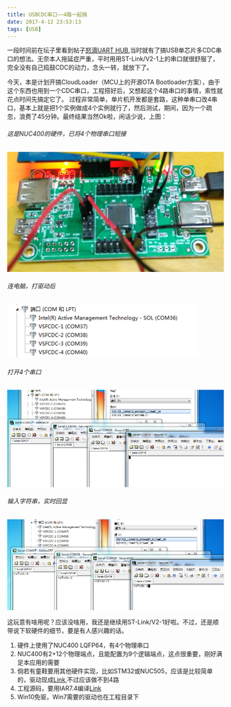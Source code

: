 ```yaml
---
title: USBCDC串口——4路一起搞
date: 2017-4-12 23:53:13
tags: [USB]
---
```

一段时间前在坛子里看到帖子[怒滴UART HUB](http://bbs.eeworld.com.cn/forum.php?mod=viewthread&tid=521417),当时就有了搞USB单芯片多CDC串口的想法。无奈本人拖延症严重，平时用用ST-Link/V2-1上的串口就很舒服了，完全没有自己捣鼓CDC的动力，念头一转，就放下了。
<!-- more -->
今天，本是计划开搞CloudLoader（MCU上的开源OTA Bootloader方案），由于这个东西也用到一个CDC串口，工程搭好后，又想起这个4路串口的事情，索性就花点时间先搞定它了。
过程非常简单，单片机开发都是套路，这种单串口改4串口，基本上就是把1个实例做成4个实例就行了，然后测试，期间，因为一个疏忽，浪费了45分钟。最终结果当然Ok啦，闲话少说，上图：

###### 这是NUC400的硬件，已将4个物理串口短接
![](cdc_4port/3.png)

###### 连电脑，打驱动后
![](cdc_4port/2.png)

###### 打开4个串口
![](cdc_4port/4.png)

###### 输入字符串，实时回显
![](cdc_4port/5.png)

这玩意有啥用呢？应该没啥用，我还是继续用ST-Link/V2-1好啦。不过，还是顺带说下软硬件的细节，要是有人感兴趣的话。
1. 硬件上使用了NUC400 LQFP64，有4个物理串口
2. NUC400有2+12个物理端点，且能配置为9个逻辑端点，这点很重要，刚好满足本应用的需要
3. 倘若有童鞋要用其他硬件实现，比如STM32或NUC505，应该是比较简单的，驱动现成[Link](https://github.com/talpachen/vsf/tree/CloudLoader/vsf/interfaces/cpu),不过应该做不到4路
4. 工程源码，要用IAR7.4编译[Link](https://github.com/talpachen/vsf/tree/CloudLoader/vsf/example/4Port-USBCDC)
5. Win10免驱，Win7需要的驱动也在工程目录下
